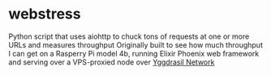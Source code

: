 # webstress
Python script that uses aiohttp to chuck tons of requests at one or more URLs and measures throughput
Originally built to see how much throughput I can get on a Rasperry Pi model 4b, running Elixir Phoenix web framework
and serving over a VPS-proxied node over [Yggdrasil Network](https://yggdrasil-network.github.io/)
